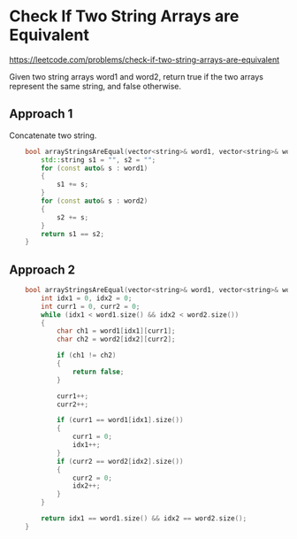 # Check If Two String Arrays are Equivalent

https://leetcode.com/problems/check-if-two-string-arrays-are-equivalent

Given two string arrays word1 and word2, return true if the two arrays represent the same string, and false otherwise.

## Approach 1

Concatenate two string.

``` C++
    bool arrayStringsAreEqual(vector<string>& word1, vector<string>& word2) {
        std::string s1 = "", s2 = "";
        for (const auto& s : word1)
        {
            s1 += s;
        }
        for (const auto& s : word2)
        {
            s2 += s;
        }
        return s1 == s2;
    }
```

## Approach 2
``` C++
    bool arrayStringsAreEqual(vector<string>& word1, vector<string>& word2) {
        int idx1 = 0, idx2 = 0;
        int curr1 = 0, curr2 = 0;
        while (idx1 < word1.size() && idx2 < word2.size())
        {
            char ch1 = word1[idx1][curr1];
            char ch2 = word2[idx2][curr2];

            if (ch1 != ch2)
            {
                return false;
            }

            curr1++;
            curr2++;

            if (curr1 == word1[idx1].size())
            {
                curr1 = 0;
                idx1++;
            }
            if (curr2 == word2[idx2].size())
            {
                curr2 = 0;
                idx2++;
            }
        }

        return idx1 == word1.size() && idx2 == word2.size();
    }
```